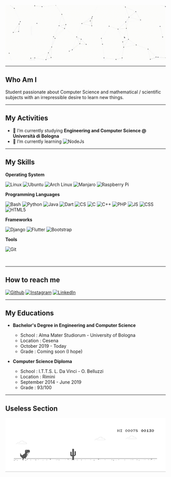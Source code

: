 <img src="https://github.com/alemazzo/alemazzo/blob/main/cutted.gif" alt="presentation"/>


<!--![image](https://github.com/alemazzo/alemazzo/blob/main/presentation.gif)-->

----

## Who Am I
  Student passionate about Computer Science and mathematical / scientific 
  subjects with an irrepressible desire to learn new things. 
  
---

## My Activities

- 🔭 I’m currently studying **Engineering and Computer Science @ Università di Bologna**
- 🌱 I’m currently learning <img alt="NodeJs" src="https://img.shields.io/badge/-NodeJS-E34F26?style=flat-square&logo=node.js&logoColor=white" />

----

## My Skills

  
  <b> Operating System </b> <br> 
  <p>
  <img alt="Linux" src="https://img.shields.io/badge/-Linux-E34F26?style=flat-square&logo=linux&logoColor=white" />
  <img alt="Ubuntu" src="https://img.shields.io/badge/-Ubuntu-E34F26?style=flat-square&logo=ubuntu&logoColor=white" />
  <img alt="Arch Linux" src="https://img.shields.io/badge/-Arch Linux-E34F26?style=flat-square&logo=arch-linux&logoColor=white" />
  <img alt="Manjaro" src="https://img.shields.io/badge/-Manjaro-E34F26?style=flat-square&logo=manjaro&logoColor=white" />
  <img alt="Raspberry Pi" src="https://img.shields.io/badge/-Raspberry Pi-E34F26?style=flat-square&logo=raspberry-pi&logoColor=white" />
  </p>
  
  <b> Programming Languages </b> <br>
  <p>
    <img alt="Bash" src="https://img.shields.io/badge/-Bash-E34F26?style=flat-square&logo=gnu-bash&logoColor=white" />
    <img alt="Python" src="https://img.shields.io/badge/-Python-E34F26?style=flat-square&logo=python&logoColor=white" />
    <img alt="Java" src="https://img.shields.io/badge/-Java-E34F26?style=flat-square&logo=java&logoColor=white" />
    <img alt="Dart" src="https://img.shields.io/badge/-Dart-E34F26?style=flat-square&logo=dart&logoColor=white" />
    <img alt="CS" src="https://img.shields.io/badge/-C%23-E34F26?style=flat-square&logo=c-sharp&logoColor=white" />
    <img alt="C" src="https://img.shields.io/badge/-C-E34F26?style=flat-square&logo=c&logoColor=white" />
    <img alt="C++" src="https://img.shields.io/badge/-C++-E34F26?style=flat-square&logo=c++&logoColor=white" />
    <img alt="PHP" src="https://img.shields.io/badge/-PHP-E34F26?style=flat-square&logo=php&logoColor=white" />
    <img alt="JS" src="https://img.shields.io/badge/-JavaScript-E34F26?style=flat-square&logo=javascript&logoColor=white" />
    <img alt="CSS" src="https://img.shields.io/badge/-CSS-E34F26?style=flat-square&logo=css&logoColor=white" />  
    <img alt="HTML5" src="https://img.shields.io/badge/-HTML5-E34F26?style=flat-square&logo=html5&logoColor=white" />
  </p>
  
  <b> Frameworks </b> <br>
  <p>
    <img alt="Django" src="https://img.shields.io/badge/-Django-E34F26?style=flat-square&logo=django&logoColor=white" />
    <img alt="Flutter" src="https://img.shields.io/badge/-Flutter-E34F26?style=flat-square&logo=flutter&logoColor=white" />
    <img alt="Bootstrap" src="https://img.shields.io/badge/-Bootstrap-E34F26?style=flat-square&logo=bootstrap&logoColor=white" />
  </p>
  
  <b> Tools </b> <br>
  <p>
    <img alt="Git" src="https://img.shields.io/badge/-Git-E34F26?style=flat-square&logo=Git&logoColor=white" />
  </p>

  

  
  
  <br>
  
  
  


----

## How to reach me
<p>
  <a href="https://github.com/alemazzo"><img alt="Github" src="https://img.shields.io/badge/GitHub-%2312100E.svg?&style=for-the-badge&logo=Github&logoColor=white" /></a> 
  <a href="https://www.instagram.com/alessandro.py/"><img alt="Instagram" src="https://img.shields.io/badge/instagram-%231DA1F2.svg?&style=for-the-badge&logo=instagram&logoColor=white" /></a> 
  <a href="https://www.linkedin.com/in/alessandro-mazzoli-009868140/"><img alt="LinkedIn" src="https://img.shields.io/badge/linkedin-%230077B5.svg?&style=for-the-badge&logo=linkedin&logoColor=white" /></a> 
</p>

----

## My Educations

-  <div> 
    
    <b> Bachelor's Degree in Engineering and Computer Science </b>
    <ul>
      <li> School : Alma Mater Studiorum - University of Bologna </li>
      <li> Location : Cesena </li>
      <li> October 2019 - Today </li>
      <li> Grade : Coming soon (I hope)
    </ul>  
  </div>
  
-  <div> 
    
    <b> Computer Science Diploma </b>
    <ul>
      <li> School : I.T.T.S. L. Da Vinci - O. Belluzzi </li>
      <li> Location : Rimini</li>
      <li> September 2014 - June 2019 </li>
      <li> Grade : 93/100      
    </ul>  
  </div>
  



----

## Useless Section

![image](https://github.com/alemazzo/alemazzo/blob/main/dino.gif)

<!--

Here are some ideas to get you started:

- 🔭 I’m currently working on ...
- 🌱 I’m currently learning ...
- 👯 I’m looking to collaborate on ...
- 🤔 I’m looking for help with ...
- 💬 Ask me about ...
- 📫 How to reach me: ...
- 😄 Pronouns: ...
- ⚡ Fun fact: ...
-->
